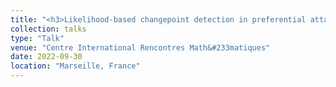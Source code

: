 ```yaml
---
title: "<h3>Likelihood-based changepoint detection in preferential attachment networks</h3>"
collection: talks
type: "Talk"
venue: "Centre International Rencontres Math&#233matiques"
date: 2022-09-30
location: "Marseille, France"
---
```



